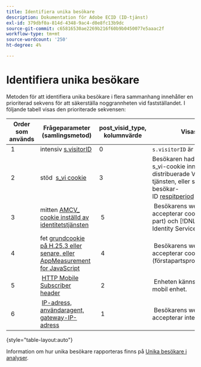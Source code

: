 ```yaml
---
title: Identifiera unika besökare
description: Dokumentation för Adobe ECID (ID-tjänst)
exl-id: 379dbf0a-814d-4348-9ac4-d0e8fc13b9dc
source-git-commit: c65816530ae2269b216f60b9b0450077e5aaac2f
workflow-type: tm+mt
source-wordcount: '250'
ht-degree: 4%

---
```


# Identifiera unika besökare

Metoden för att identifiera unika besökare i flera sammanhang innehåller en prioriterad sekvens för att säkerställa noggrannheten vid fastställandet. I följande tabell visas den prioriterade sekvensen:

| Order som används | Frågeparameter (samlingsmetod) | post_visid_type, kolumnvärde | Visas när |
|---|---|---|---|
|  1  | intensiv [s.visitorID](https://experienceleague.adobe.com/docs/analytics/implementation/vars/config-vars/visitorid.html?lang=en)  | 0  | `s.visitorID` är inställt. |
|  2  | stöd  [s_vi cookie](https://experienceleague.adobe.com/docs/core-services/interface/administration/ec-cookies/cookies-analytics.html?lang=en#section-5d50a078de444d12b7d927d68ff3b679)  | 3  | Besökaren hade en befintlig s_vi-cookie innan du distribuerade Visitor ID-tjänsten, eller så har du ett besökar-ID [respitperiod](https://experienceleague.adobe.com/docs/id-service/using/reference/analytics-reference/grace-period.html?lang=en) konfigurerad.  |
|  3  | mitten [AMCV_ cookie inställd av identitetstjänsten](../introduction/cookies.md)  |  5  |  Besökarens webbläsare accepterar cookies (första part) och [!DNL Identity Service] distribueras.  |
|  4  | fet [grundcookie på H.25.3 eller senare, eller AppMeasurement for JavaScript](https://experienceleague.adobe.com/docs/core-services/interface/administration/ec-cookies/cookies-analytics.html?lang=en#section-65e33f9bfc264959ac1513e2f4b10ac7)  |  4  |  Besökarens webbläsare accepterar cookies (förstapartsprogram).  |
|  5  |  [HTTP Mobile Subscriber header](https://experienceleague.adobe.com/docs/analytics/export/analytics-data-feed/data-feed-contents/datafeeds-reference.html?lang=en)  |  2  |  Enheten känns igen som en mobil enhet.  |
|  6  |  [IP-adress, användaragent, gateway-IP-adress](https://experienceleague.adobe.com/docs/analytics/components/metrics/unique-visitors.html?lang=en)  |  1  |  Besökarens webbläsare accepterar inte cookies. |

{style="table-layout:auto"}

Information om hur unika besökare rapporteras finns på [Unika besökare i analyser](https://experienceleague.adobe.com/docs/analytics/components/metrics/unique-visitors.html?lang=en).
